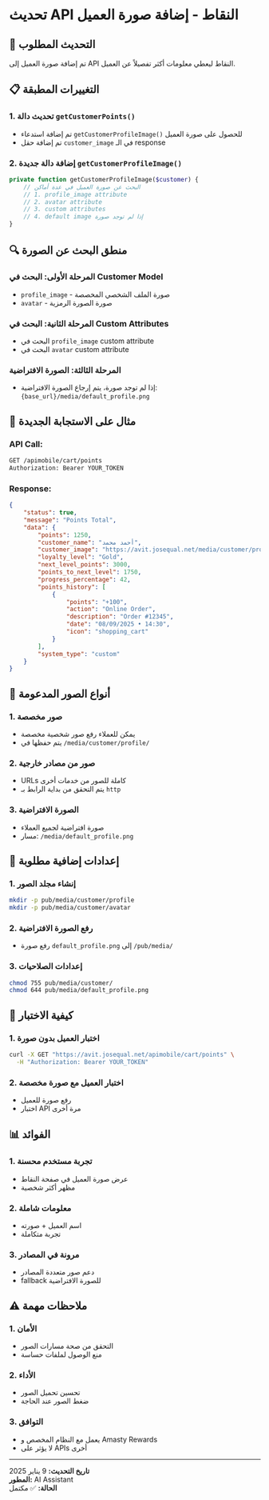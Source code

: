 # تحديث API النقاط - إضافة صورة العميل

## 🎯 التحديث المطلوب
تم إضافة صورة العميل إلى API النقاط ليعطي معلومات أكثر تفصيلاً عن العميل.

## 📋 التغييرات المطبقة

### 1. تحديث دالة `getCustomerPoints()`
- تم إضافة استدعاء `getCustomerProfileImage()` للحصول على صورة العميل
- تم إضافة حقل `customer_image` في الـ response

### 2. إضافة دالة جديدة `getCustomerProfileImage()`
```php
private function getCustomerProfileImage($customer) {
    // البحث عن صورة العميل في عدة أماكن
    // 1. profile_image attribute
    // 2. avatar attribute  
    // 3. custom attributes
    // 4. default image إذا لم توجد صورة
}
```

## 🔍 منطق البحث عن الصورة

### المرحلة الأولى: البحث في Customer Model
- `profile_image` - صورة الملف الشخصي المخصصة
- `avatar` - صورة الصورة الرمزية

### المرحلة الثانية: البحث في Custom Attributes
- البحث في `profile_image` custom attribute
- البحث في `avatar` custom attribute

### المرحلة الثالثة: الصورة الافتراضية
- إذا لم توجد صورة، يتم إرجاع الصورة الافتراضية: `{base_url}/media/default_profile.png`

## 📱 مثال على الاستجابة الجديدة

### API Call:
```bash
GET /apimobile/cart/points
Authorization: Bearer YOUR_TOKEN
```

### Response:
```json
{
    "status": true,
    "message": "Points Total",
    "data": {
        "points": 1250,
        "customer_name": "أحمد محمد",
        "customer_image": "https://avit.josequal.net/media/customer/profile/ahmed_profile.jpg",
        "loyalty_level": "Gold",
        "next_level_points": 3000,
        "points_to_next_level": 1750,
        "progress_percentage": 42,
        "points_history": [
            {
                "points": "+100",
                "action": "Online Order",
                "description": "Order #12345",
                "date": "08/09/2025 • 14:30",
                "icon": "shopping_cart"
            }
        ],
        "system_type": "custom"
    }
}
```

## 🎨 أنواع الصور المدعومة

### 1. صور مخصصة
- يمكن للعملاء رفع صور شخصية مخصصة
- يتم حفظها في `/media/customer/profile/`

### 2. صور من مصادر خارجية
- URLs كاملة للصور من خدمات أخرى
- يتم التحقق من بداية الرابط بـ `http`

### 3. الصورة الافتراضية
- صورة افتراضية لجميع العملاء
- مسار: `/media/default_profile.png`

## 🔧 إعدادات إضافية مطلوبة

### 1. إنشاء مجلد الصور
```bash
mkdir -p pub/media/customer/profile
mkdir -p pub/media/customer/avatar
```

### 2. رفع الصورة الافتراضية
- رفع صورة `default_profile.png` إلى `/pub/media/`

### 3. إعدادات الصلاحيات
```bash
chmod 755 pub/media/customer/
chmod 644 pub/media/default_profile.png
```

## 🚀 كيفية الاختبار

### 1. اختبار العميل بدون صورة
```bash
curl -X GET "https://avit.josequal.net/apimobile/cart/points" \
  -H "Authorization: Bearer YOUR_TOKEN"
```

### 2. اختبار العميل مع صورة مخصصة
- رفع صورة للعميل
- اختبار API مرة أخرى

## 📊 الفوائد

### 1. تجربة مستخدم محسنة
- عرض صورة العميل في صفحة النقاط
- مظهر أكثر شخصية

### 2. معلومات شاملة
- اسم العميل + صورته
- تجربة متكاملة

### 3. مرونة في المصادر
- دعم صور متعددة المصادر
- fallback للصورة الافتراضية

## ⚠️ ملاحظات مهمة

### 1. الأمان
- التحقق من صحة مسارات الصور
- منع الوصول لملفات حساسة

### 2. الأداء
- تحسين تحميل الصور
- ضغط الصور عند الحاجة

### 3. التوافق
- يعمل مع النظام المخصص و Amasty Rewards
- لا يؤثر على APIs أخرى

---

**تاريخ التحديث:** 9 يناير 2025  
**المطور:** AI Assistant  
**الحالة:** ✅ مكتمل
